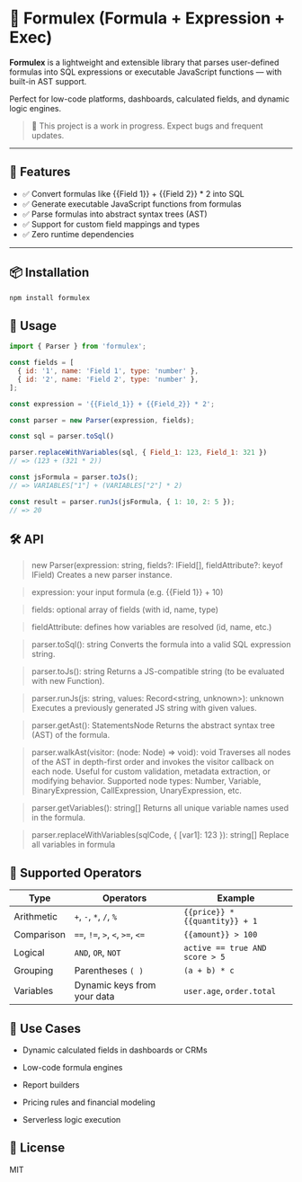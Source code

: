 # 🧠 Formulex (Formula + Expression + Exec)

**Formulex** is a lightweight and extensible library that parses user-defined formulas into SQL expressions or executable JavaScript functions — with built-in AST support.

Perfect for low-code platforms, dashboards, calculated fields, and dynamic logic engines.

> 🚧 This project is a work in progress. Expect bugs and frequent updates.

---

## 🚀 Features

- ✅ Convert formulas like {{Field 1}} + {{Field 2}} * 2 into SQL
- ✅ Generate executable JavaScript functions from formulas
- ✅ Parse formulas into abstract syntax trees (AST)
- ✅ Support for custom field mappings and types
- ✅ Zero runtime dependencies

---

## 📦 Installation

```bash
npm install formulex
```

## 📗 Usage
```js
import { Parser } from 'formulex';

const fields = [
  { id: '1', name: 'Field 1', type: 'number' },
  { id: '2', name: 'Field 2', type: 'number' },
];

const expression = '{{Field_1}} + {{Field_2}} * 2';

const parser = new Parser(expression, fields);

const sql = parser.toSql()

parser.replaceWithVariables(sql, { Field_1: 123, Field_1: 321 })
// => (123 + (321 * 2))

const jsFormula = parser.toJs();
// => VARIABLES["1"] + (VARIABLES["2"] * 2)

const result = parser.runJs(jsFormula, { 1: 10, 2: 5 });
// => 20

```

## 🛠 API

> new Parser(expression: string, fields?: IField[], fieldAttribute?: keyof IField)
Creates a new parser instance.

> expression: your input formula (e.g. {{Field 1}} + 10)

> fields: optional array of fields (with id, name, type)

> fieldAttribute: defines how variables are resolved (id, name, etc.)

> parser.toSql(): string
Converts the formula into a valid SQL expression string.

> parser.toJs(): string
Returns a JS-compatible string (to be evaluated with new Function).

> parser.runJs(js: string, values: Record<string, unknown>): unknown
Executes a previously generated JS string with given values.

> parser.getAst(): StatementsNode
Returns the abstract syntax tree (AST) of the formula.

> parser.walkAst(visitor: (node: Node) => void): void
Traverses all nodes of the AST in depth-first order and invokes the visitor callback on each node.
Useful for custom validation, metadata extraction, or modifying behavior.
Supported node types: Number, Variable, BinaryExpression, CallExpression, UnaryExpression, etc.

> parser.getVariables(): string[]
Returns all unique variable names used in the formula.

> parser.replaceWithVariables(sqlCode, { [var1]: 123 }): string[]
Replace all variables in formula

## 🧮 Supported Operators

| Type         | Operators                          | Example                        |
|--------------|------------------------------------|--------------------------------|
| Arithmetic   | `+`, `-`, `*`, `/`, `%`            | `{{price}} * {{quantity}} + 1`      |
| Comparison   | `==`, `!=`, `>`, `<`, `>=`, `<=`   | `{{amount}} > 100`                |
| Logical      | `AND`, `OR`, `NOT`                 | `active == true AND score > 5`|
| Grouping     | Parentheses `( )`                  | `(a + b) * c`                  |
| Variables    | Dynamic keys from your data        | `user.age`, `order.total`     |


## 🧩 Use Cases

- Dynamic calculated fields in dashboards or CRMs

- Low-code formula engines

- Report builders

- Pricing rules and financial modeling

- Serverless logic execution

## 📄 License
MIT